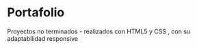 # Portafolio
Proyectos no terminados - realizados con HTML5  y CSS , con su adaptabilidad responsive
